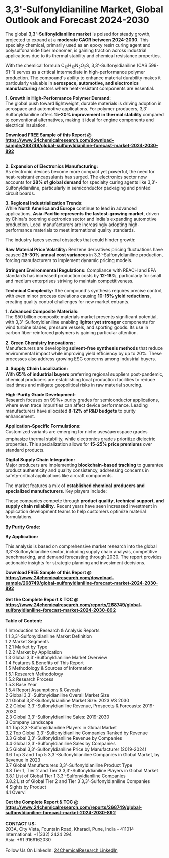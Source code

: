<h1>3,3'-Sulfonyldianiline Market, Global Outlook and Forecast 2024-2030</h1><p>The global <strong>3,3'-Sulfonyldianiline market</strong> is poised for steady growth, projected to expand at a <strong>moderate CAGR between 2024-2030</strong>. This specialty chemical, primarily used as an epoxy resin curing agent and polysulfonamide fiber monomer, is gaining traction across industrial applications due to its thermal stability and chemical resistance properties.</p><p>With the chemical formula C<sub>12</sub>H<sub>12</sub>N<sub>2</sub>O<sub>2</sub>S, 3,3'-Sulfonyldianiline (CAS 599-61-1) serves as a critical intermediate in high-performance polymer production. The compound's ability to enhance material durability makes it particularly valuable in <strong>aerospace, automotive, and electronics manufacturing</strong> sectors where heat-resistant components are essential.</p><p><strong>1. Growth in High-Performance Polymer Demand:</strong><br>
The global push toward lightweight, durable materials is driving adoption in aerospace and automotive applications. For polymer producers, 3,3'-Sulfonyldianiline offers <strong>15-20% improvement in thermal stability</strong> compared to conventional alternatives, making it ideal for engine components and electrical insulation.</p><div><b>Download FREE Sample of this Report @ 
            <a href="https://www.24chemicalresearch.com/download-sample/268749/global-sulfonyldianiline-forecast-market-2024-2030-892">
            https://www.24chemicalresearch.com/download-sample/268749/global-sulfonyldianiline-forecast-market-2024-2030-892</a></b></div><br><p><strong>2. Expansion of Electronics Manufacturing:</strong><br>
As electronic devices become more compact yet powerful, the need for heat-resistant encapsulants has surged. The electronics sector now accounts for <strong>28% of global demand</strong> for specialty curing agents like 3,3'-Sulfonyldianiline, particularly in semiconductor packaging and printed circuit boards.</p><p><strong>3. Regional Industrialization Trends:</strong><br>
While <strong>North America and Europe</strong> continue to lead in advanced applications, <strong>Asia-Pacific represents the fastest-growing market</strong>, driven by China's booming electronics sector and India's expanding automotive production. Local manufacturers are increasingly adopting high-performance materials to meet international quality standards.</p><p>The industry faces several obstacles that could hinder growth:</p><p><strong>Raw Material Price Volatility:</strong> Benzene derivatives pricing fluctuations have caused <strong>25-30% annual cost variances</strong> in 3,3'-Sulfonyldianiline production, forcing manufacturers to implement dynamic pricing models.</p><p><strong>Stringent Environmental Regulations:</strong> Compliance with REACH and EPA standards has increased production costs by <strong>12-18%</strong>, particularly for small and medium enterprises striving to maintain competitiveness.</p><p><strong>Technical Complexity:</strong> The compound's synthesis requires precise control, with even minor process deviations causing <strong>10-15% yield reductions</strong>, creating quality control challenges for new market entrants.</p><p><strong>1. Advanced Composite Materials:</strong><br>
The $50 billion composite materials market presents significant potential, with 3,3'-Sulfonyldianiline enabling <strong>lighter yet stronger</strong> components for wind turbine blades, pressure vessels, and sporting goods. Its use in carbon fiber-reinforced polymers is gaining particular attention.</p><p><strong>2. Green Chemistry Innovations:</strong><br>
Manufacturers are developing <strong>solvent-free synthesis methods</strong> that reduce environmental impact while improving yield efficiency by up to 20%. These processes also address growing ESG concerns among industrial buyers.</p><p><strong>3. Supply Chain Localization:</strong><br>
With <strong>65% of industrial buyers</strong> preferring regional suppliers post-pandemic, chemical producers are establishing local production facilities to reduce lead times and mitigate geopolitical risks in raw material sourcing.</p><p><strong>High-Purity Grade Development:</strong><br>
	Research focuses on 99%+ purity grades for semiconductor applications, where even trace impurities can affect device performance. Leading manufacturers have allocated <strong>8-12% of R&amp;D budgets</strong> to purity enhancement.</p><p><strong>Application-Specific Formulations:</strong><br>
	Customized variants are emerging for niche usesâaerospace grades emphasize thermal stability, while electronics grades prioritize dielectric properties. This specialization allows for <strong>15-25% price premiums</strong> over standard products.</p><p><strong>Digital Supply Chain Integration:</strong><br>
	Major producers are implementing <strong>blockchain-based tracking</strong> to guarantee product authenticity and quality consistency, addressing concerns in safety-critical applications like aircraft components.</p><p>The market features a mix of <strong>established chemical producers and specialized manufacturers</strong>. Key players include:</p><p>These companies compete through <strong>product quality, technical support, and supply chain reliability</strong>. Recent years have seen increased investment in application development teams to help customers optimize material formulations.</p><p><strong>By Purity Grade:</strong></p><p><strong>By Application:</strong></p><p>This analysis is based on comprehensive market research into the global 3,3'-Sulfonyldianiline sector, including supply chain analysis, competitive benchmarking, and demand forecasting through 2030. The report provides actionable insights for strategic planning and investment decisions.</p><div><b>Download FREE Sample of this Report @ 
            <a href="https://www.24chemicalresearch.com/download-sample/268749/global-sulfonyldianiline-forecast-market-2024-2030-892">
            https://www.24chemicalresearch.com/download-sample/268749/global-sulfonyldianiline-forecast-market-2024-2030-892</a></b></div><br><div><b>Get the Complete Report & TOC @ 
            <a href="https://www.24chemicalresearch.com/reports/268749/global-sulfonyldianiline-forecast-market-2024-2030-892">
            https://www.24chemicalresearch.com/reports/268749/global-sulfonyldianiline-forecast-market-2024-2030-892</a></b></div><br>
            <b>Table of Content:</b><p>1 Introduction to Research & Analysis Reports<br />
    1.1 3,3'-Sulfonyldianiline Market Definition<br />
    1.2 Market Segments<br />
        1.2.1 Market by Type<br />
        1.2.2 Market by Application<br />
    1.3 Global 3,3'-Sulfonyldianiline Market Overview<br />
    1.4 Features & Benefits of This Report<br />
    1.5 Methodology & Sources of Information<br />
        1.5.1 Research Methodology<br />
        1.5.2 Research Process<br />
        1.5.3 Base Year<br />
        1.5.4 Report Assumptions & Caveats<br />
2 Global 3,3'-Sulfonyldianiline Overall Market Size<br />
    2.1 Global 3,3'-Sulfonyldianiline Market Size: 2023 VS 2030<br />
    2.2 Global 3,3'-Sulfonyldianiline Revenue, Prospects & Forecasts: 2019-2030<br />
    2.3 Global 3,3'-Sulfonyldianiline Sales: 2019-2030<br />
3 Company Landscape<br />
    3.1 Top 3,3'-Sulfonyldianiline Players in Global Market<br />
    3.2 Top Global 3,3'-Sulfonyldianiline Companies Ranked by Revenue<br />
    3.3 Global 3,3'-Sulfonyldianiline Revenue by Companies<br />
    3.4 Global 3,3'-Sulfonyldianiline Sales by Companies<br />
    3.5 Global 3,3'-Sulfonyldianiline Price by Manufacturer (2019-2024)<br />
    3.6 Top 3 and Top 5 3,3'-Sulfonyldianiline Companies in Global Market, by Revenue in 2023<br />
    3.7 Global Manufacturers 3,3'-Sulfonyldianiline Product Type<br />
    3.8 Tier 1, Tier 2 and Tier 3 3,3'-Sulfonyldianiline Players in Global Market<br />
        3.8.1 List of Global Tier 1 3,3'-Sulfonyldianiline Companies<br />
        3.8.2 List of Global Tier 2 and Tier 3 3,3'-Sulfonyldianiline Companies<br />
4 Sights by Product<br />
    4.1 Overvi</p><div><b>Get the Complete Report & TOC @ 
            <a href="https://www.24chemicalresearch.com/reports/268749/global-sulfonyldianiline-forecast-market-2024-2030-892">
            https://www.24chemicalresearch.com/reports/268749/global-sulfonyldianiline-forecast-market-2024-2030-892</a></b></div><br><b>CONTACT US:</b><br>
            203A, City Vista, Fountain Road, Kharadi, Pune, India - 411014<br>
            International: +1(332) 2424 294<br>
            Asia: +91 9169162030 <br><br>
            Follow Us On LinkedIn: <a href="https://www.linkedin.com/company/24chemicalresearch/">24ChemicalResearch LinkedIn</a>